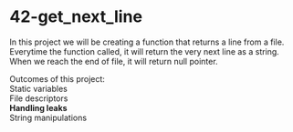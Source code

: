 # 42-get_next_line

In this project we will be creating a function that returns a line from a file. Everytime the function called, it will return the very next line as a string. When we reach the end of file, it will return null pointer.

Outcomes of this project:\
Static variables\
File descriptors\
**Handling leaks**\
String manipulations
